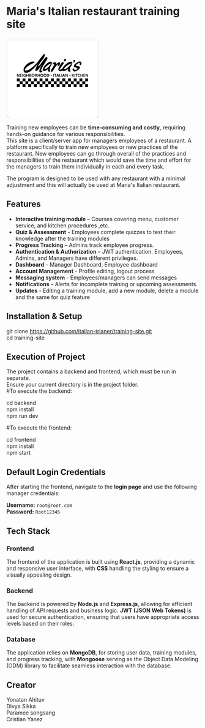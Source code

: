 # Maria's Italian restaurant training site

![Site logo](/images/image.png)

Training new employees can be **time-consuming and costly**, requiring hands-on guidance for various responsibilities.  
This site is a client/server app for managers employees of a restaurant. A platform specifically to train new employees or new practices of the restaurant. New employees can go through overall of the practices and responsibilities of the restaurant which would save the time and effort for the managers to train them individually in each and every task.

The program is designed to be used with any restaurant with a minimal adjustment and this will actually be used at Maria's Italian restaurant.

## Features

- **Interactive training module** – Courses covering menu, customer service, and kitchen procedures ,etc.
- **Quiz & Assessment** - Employees complete quizzes to test their knowledge after the training modules
- **Progress Tracking** – Admins track employee progress.
- **Authentication & Authorization** – JWT authentication. Employees, Admins, and Managers have different privileges.
- **Dashboard** – Manager Dashboard, Employee dashboard
- **Account Management** - Profile editing, logout process
- **Messaging system** - Employees/managers can send messages
- **Notifications** – Alerts for incomplete training or upcoming assessments.
- **Updates** - Editing a training module, add a new module, delete a module and the same for quiz feature

## **Installation & Setup**

git clone https://github.com/italian-trianer/training-site.git  
cd training-site

## Execution of Project

The project contains a backend and frontend, which must be run in separate.  
Ensure your current directory is in the project folder.  
#To execute the backend:

cd backend  
npm install  
npm run dev

#To execute the frontend:

cd frontend  
npm install  
npm start

## Default Login Credentials

After starting the frontend, navigate to the **login page** and use the following manager credentials:

**Username:** `root@root.com`  
**Password:** `Root12345`

## **Tech Stack**

### **Frontend**

The frontend of the application is built using **React.js**, providing a dynamic and responsive user interface, with **CSS** handling the styling to ensure a visually appealing design.

### **Backend**

The backend is powered by **Node.js** and **Express.js**, allowing for efficient handling of API requests and business logic. **JWT (JSON Web Tokens)** is used for secure authentication, ensuring that users have appropriate access levels based on their roles.

### **Database**

The application relies on **MongoDB**, for storing user data, training modules, and progress tracking, with **Mongoose** serving as the Object Data Modeling (ODM) library to facilitate seamless interaction with the database.

## Creator

Yonatan Ahituv  
Divya Sikka  
Paramee songsang  
Cristian Yanez
